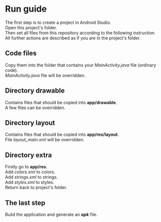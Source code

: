 # Run guide

The first step is to create a project in Android Studio.<br>
Open this project's folder.<br>
Then set all files from this repository according to the following instruction.<br>
All further actions are described as if you are in the project's folder.

## Code files
Copy them into the folder that contains your _MainActivity.java_ file (ordinary code).<br>
_MainActivity.java_ file will be overridden.

## Directory drawable
Contains files that should be copied into __app/drawable__.<br>
A few files can be overridden.

## Directory layout
Contains files that should be copied into __app/res/layout__.<br>
File _layout_main.xml_ will be overridden.

## Directory extra
Firstly go to __app/res__.<br>
Add _colors.xml_ to colors.<br>
Add _strings.xml_ to strings.<br>
Add _styles.xml_ to styles.<br>
Return back to project's folder.

## The last step
Build the application and generate an ___apk___ file.
